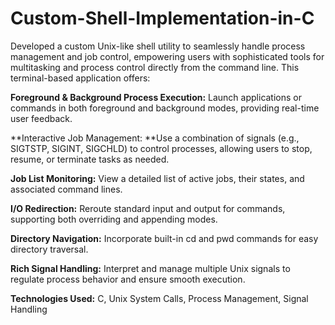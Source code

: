# Custom-Shell-Implementation-in-C

Developed a custom Unix-like shell utility to seamlessly handle process management and job control, empowering users with sophisticated tools for multitasking and process control directly from the command line. This terminal-based application offers:

**Foreground & Background Process Execution:** Launch applications or commands in both foreground and background modes, providing real-time user feedback.


**Interactive Job Management: **Use a combination of signals (e.g., SIGTSTP, SIGINT, SIGCHLD) to control processes, allowing users to stop, resume, or terminate tasks as needed.


**Job List Monitoring:** View a detailed list of active jobs, their states, and associated command lines.


**I/O Redirection:** Reroute standard input and output for commands, supporting both overriding and appending modes.


**Directory Navigation:** Incorporate built-in cd and pwd commands for easy directory traversal.


**Rich Signal Handling:** Interpret and manage multiple Unix signals to regulate process behavior and ensure smooth execution.


**Technologies Used:** C, Unix System Calls, Process Management, Signal Handling


